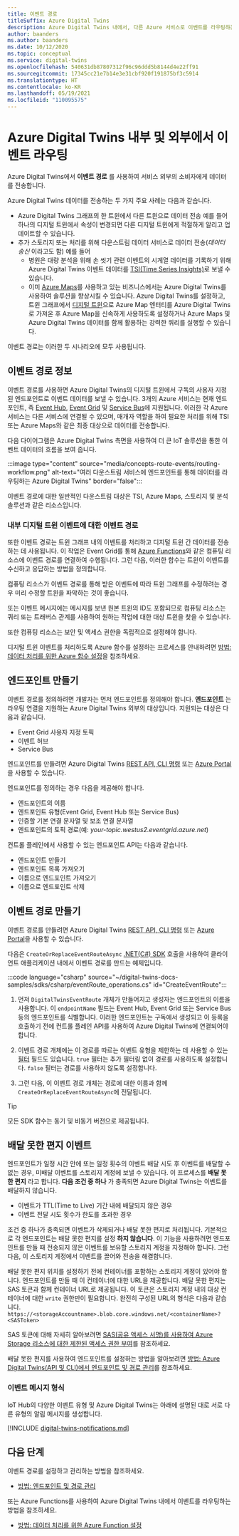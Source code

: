 ```yaml
---
title: 이벤트 경로
titleSuffix: Azure Digital Twins
description: Azure Digital Twins 내에서, 다른 Azure 서비스로 이벤트를 라우팅하는 방법에 대해 알아봅니다.
author: baanders
ms.author: baanders
ms.date: 10/12/2020
ms.topic: conceptual
ms.service: digital-twins
ms.openlocfilehash: 540631db87807312f96c96ddd5b8144d4e22ff91
ms.sourcegitcommit: 17345cc21e7b14e3e31cbf920f191875bf3c5914
ms.translationtype: HT
ms.contentlocale: ko-KR
ms.lasthandoff: 05/19/2021
ms.locfileid: "110095575"
---
```

# <a name="route-events-within-and-outside-of-azure-digital-twins"></a>Azure Digital Twins 내부 및 외부에서 이벤트 라우팅

Azure Digital Twins에서 **이벤트 경로** 를 사용하여 서비스 외부의 소비자에게 데이터를 전송합니다. 

Azure Digital Twins 데이터를 전송하는 두 가지 주요 사례는 다음과 같습니다.
* Azure Digital Twins 그래프의 한 트윈에서 다른 트윈으로 데이터 전송 예를 들어 하나의 디지털 트윈에서 속성이 변경되면 다른 디지털 트윈에게 적절하게 알리고 업데이트할 수 있습니다.
* 추가 스토리지 또는 처리를 위해 다운스트림 데이터 서비스로 데이터 전송(*데이터 송신* 이라고도 함) 예를 들어
  - 병원은 대량 분석을 위해 손 씻기 관련 이벤트의 시계열 데이터를 기록하기 위해 Azure Digital Twins 이벤트 데이터를 [TSI(Time Series Insights)](../time-series-insights/overview-what-is-tsi.md)로 보낼 수 있습니다.
  - 이미 [Azure Maps](../azure-maps/about-azure-maps.md)를 사용하고 있는 비즈니스에서는 Azure Digital Twins를 사용하여 솔루션을 향상시킬 수 있습니다. Azure Digital Twins를 설정하고, 트윈 그래프에서 [디지털 트윈](concepts-twins-graph.md)으로 Azure Map 엔터티를 Azure Digital Twins로 가져온 후 Azure Map을 신속하게 사용하도록 설정하거나 Azure Maps 및 Azure Digital Twins 데이터를 함께 활용하는 강력한 쿼리를 실행할 수 있습니다.

이벤트 경로는 이러한 두 시나리오에 모두 사용됩니다.

## <a name="about-event-routes"></a>이벤트 경로 정보

이벤트 경로를 사용하면 Azure Digital Twins의 디지털 트윈에서 구독의 사용자 지정된 엔드포인트로 이벤트 데이터를 보낼 수 있습니다. 3개의 Azure 서비스는 현재 엔드포인트, 즉 [Event Hub](../event-hubs/event-hubs-about.md), [Event Grid](../event-grid/overview.md) 및 [Service Bus](../service-bus-messaging/service-bus-messaging-overview.md)에 지원됩니다. 이러한 각 Azure 서비스는 다른 서비스에 연결될 수 있으며, 매개자 역할을 하여 필요한 처리를 위해 TSI 또는 Azure Maps와 같은 최종 대상으로 데이터를 전송합니다.

다음 다이어그램은 Azure Digital Twins 측면을 사용하여 더 큰 IoT 솔루션을 통한 이벤트 데이터의 흐름을 보여 줍니다.

:::image type="content" source="media/concepts-route-events/routing-workflow.png" alt-text="여러 다운스트림 서비스에 엔드포인트를 통해 데이터를 라우팅하는 Azure Digital Twins" border="false":::

이벤트 경로에 대한 일반적인 다운스트림 대상은 TSI, Azure Maps, 스토리지 및 분석 솔루션과 같은 리소스입니다.

### <a name="event-routes-for-internal-digital-twin-events"></a>내부 디지털 트윈 이벤트에 대한 이벤트 경로

또한 이벤트 경로는 트윈 그래프 내의 이벤트를 처리하고 디지털 트윈 간 데이터를 전송하는 데 사용됩니다. 이 작업은 Event Grid를 통해 [Azure Functions](../azure-functions/functions-overview.md)와 같은 컴퓨팅 리소스에 이벤트 경로를 연결하여 수행됩니다. 그런 다음, 이러한 함수는 트윈이 이벤트를 수신하고 응답하는 방법을 정의합니다. 

컴퓨팅 리소스가 이벤트 경로를 통해 받은 이벤트에 따라 트윈 그래프를 수정하려는 경우 미리 수정할 트윈을 파악하는 것이 좋습니다. 

또는 이벤트 메시지에는 메시지를 보낸 원본 트윈의 ID도 포함되므로 컴퓨팅 리소스는 쿼리 또는 트래버스 관계를 사용하여 원하는 작업에 대한 대상 트윈을 찾을 수 있습니다. 

또한 컴퓨팅 리소스는 보안 및 액세스 권한을 독립적으로 설정해야 합니다.

디지털 트윈 이벤트를 처리하도록 Azure 함수를 설정하는 프로세스를 안내하려면 [방법: 데이터 처리를 위한 Azure 함수 설정](how-to-create-azure-function.md)을 참조하세요.

## <a name="create-an-endpoint"></a>엔드포인트 만들기

이벤트 경로를 정의하려면 개발자는 먼저 엔드포인트를 정의해야 합니다. **엔드포인트** 는 라우팅 연결을 지원하는 Azure Digital Twins 외부의 대상입니다. 지원되는 대상은 다음과 같습니다.
* Event Grid 사용자 지정 토픽
* 이벤트 허브
* Service Bus

엔드포인트를 만들려면 Azure Digital Twins [REST API, CLI 명령](how-to-manage-routes-apis-cli.md#create-an-endpoint-for-azure-digital-twins) 또는 [Azure Portal](how-to-manage-routes-portal.md#create-an-endpoint-for-azure-digital-twins)을 사용할 수 있습니다.

엔드포인트를 정의하는 경우 다음을 제공해야 합니다.
* 엔드포인트의 이름
* 엔드포인트 유형(Event Grid, Event Hub 또는 Service Bus)
* 인증할 기본 연결 문자열 및 보조 연결 문자열 
* 엔드포인트의 토픽 경로(예: *your-topic.westus2.eventgrid.azure.net*)

컨트롤 플레인에서 사용할 수 있는 엔드포인트 API는 다음과 같습니다.
* 엔드포인트 만들기
* 엔드포인트 목록 가져오기
* 이름으로 엔드포인트 가져오기
* 이름으로 엔드포인트 삭제

## <a name="create-an-event-route"></a>이벤트 경로 만들기
 
이벤트 경로를 만들려면 Azure Digital Twins [REST API, CLI 명령](how-to-manage-routes-apis-cli.md#create-an-event-route) 또는 [Azure Portal](how-to-manage-routes-portal.md#create-an-event-route)을 사용할 수 있습니다.

다음은 `CreateOrReplaceEventRouteAsync` [.NET(C#) SDK](/dotnet/api/overview/azure/digitaltwins/client?view=azure-dotnet&preserve-view=true) 호출을 사용하여 클라이언트 애플리케이션 내에서 이벤트 경로를 만드는 예제입니다. 

:::code language="csharp" source="~/digital-twins-docs-samples/sdks/csharp/eventRoute_operations.cs" id="CreateEventRoute":::

1. 먼저 `DigitalTwinsEventRoute` 개체가 만들어지고 생성자는 엔드포인트의 이름을 사용합니다. 이 `endpointName` 필드는 Event Hub, Event Grid 또는 Service Bus 등의 엔드포인트를 식별합니다. 이러한 엔드포인트는 구독에서 생성되고 이 등록을 호출하기 전에 컨트롤 플레인 API를 사용하여 Azure Digital Twins에 연결되어야 합니다.

2. 이벤트 경로 개체에는 이 경로를 따르는 이벤트 유형을 제한하는 데 사용할 수 있는 [필터](how-to-manage-routes-apis-cli.md#filter-events) 필드도 있습니다. `true` 필터는 추가 필터링 없이 경로를 사용하도록 설정합니다. `false` 필터는 경로를 사용하지 않도록 설정합니다. 

3. 그런 다음, 이 이벤트 경로 개체는 경로에 대한 이름과 함께 `CreateOrReplaceEventRouteAsync`에 전달됩니다.

> [!TIP]
> 모든 SDK 함수는 동기 및 비동기 버전으로 제공됩니다.

## <a name="dead-letter-events"></a>배달 못한 편지 이벤트

엔드포인트가 일정 시간 안에 또는 일정 횟수의 이벤트 배달 시도 후 이벤트를 배달할 수 없는 경우, 미배달 이벤트를 스토리지 계정에 보낼 수 있습니다. 이 프로세스를 **배달 못한 편지** 라고 합니다. **다음 조건 중 하나** 가 충족되면 Azure Digital Twins는 이벤트를 배달하지 않습니다. 

* 이벤트가 TTL(Time to Live) 기간 내에 배달되지 않은 경우
* 이벤트 전달 시도 횟수가 한도를 초과한 경우

조건 중 하나가 충족되면 이벤트가 삭제되거나 배달 못한 편지로 처리됩니다. 기본적으로 각 엔드포인트는 배달 못한 편지를 설정 **하지 않습니다**. 이 기능을 사용하려면 엔드포인트를 만들 때 전송되지 않은 이벤트를 보유할 스토리지 계정을 지정해야 합니다. 그런 다음, 이 스토리지 계정에서 이벤트를 끌어와 전송을 해결합니다.

배달 못한 편지 위치를 설정하기 전에 컨테이너를 포함하는 스토리지 계정이 있어야 합니다. 엔드포인트를 만들 때 이 컨테이너에 대한 URL을 제공합니다. 배달 못한 편지는 SAS 토큰과 함께 컨테이너 URL로 제공됩니다. 이 토큰은 스토리지 계정 내의 대상 컨테이너에 대한 `write` 권한만이 필요합니다. 완전히 구성된 URL의 형식은 다음과 같습니다. `https://<storageAccountname>.blob.core.windows.net/<containerName>?<SASToken>`

SAS 토큰에 대해 자세히 알아보려면 [SAS(공유 액세스 서명)를 사용하여 Azure Storage 리소스에 대한 제한된 액세스 권한 부여](../storage/common/storage-sas-overview.md)를 참조하세요.

배달 못한 편지를 사용하여 엔드포인트를 설정하는 방법을 알아보려면 [방법: Azure Digital Twins(API 및 CLI)에서 엔드포인트 및 경로 관리](how-to-manage-routes-apis-cli.md#create-an-endpoint-with-dead-lettering)를 참조하세요.

### <a name="types-of-event-messages"></a>이벤트 메시지 형식

IoT Hub의 다양한 이벤트 유형 및 Azure Digital Twins는 아래에 설명된 대로 서로 다른 유형의 알림 메시지를 생성합니다.

[!INCLUDE [digital-twins-notifications.md](../../includes/digital-twins-notifications.md)]

## <a name="next-steps"></a>다음 단계

이벤트 경로를 설정하고 관리하는 방법을 참조하세요.
* [방법: 엔드포인트 및 경로 관리](how-to-manage-routes-apis-cli.md)

또는 Azure Functions를 사용하여 Azure Digital Twins 내에서 이벤트를 라우팅하는 방법을 참조하세요.
* [방법: 데이터 처리를 위한 Azure Function 설정](how-to-create-azure-function.md)